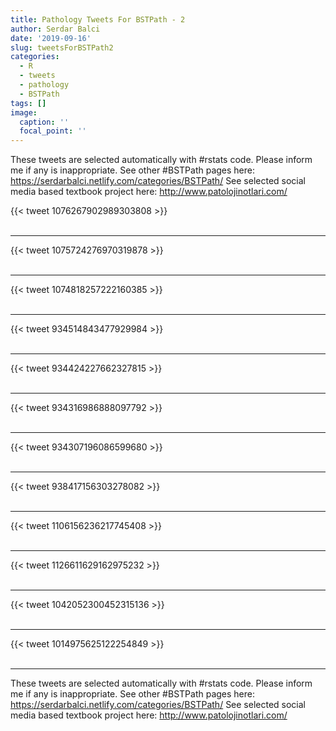 ```yaml
---
title: Pathology Tweets For BSTPath - 2
author: Serdar Balci
date: '2019-09-16'
slug: tweetsForBSTPath2
categories:
  - R
  - tweets
  - pathology
  - BSTPath
tags: []
image:
  caption: ''
  focal_point: ''
---
```



These tweets are selected automatically with #rstats code. Please inform me if any is inappropriate.
See other #BSTPath pages here: https://serdarbalci.netlify.com/categories/BSTPath/ 
See selected social media based textbook project here: http://www.patolojinotlari.com/

{{< tweet 1076267902989303808 >}}
<br>
<br>
<hr>
{{< tweet 1075724276970319878 >}}
<br>
<br>
<hr>
{{< tweet 1074818257222160385 >}}
<br>
<br>
<hr>
{{< tweet 934514843477929984 >}}
<br>
<br>
<hr>
{{< tweet 934424227662327815 >}}
<br>
<br>
<hr>
{{< tweet 934316986888097792 >}}
<br>
<br>
<hr>
{{< tweet 934307196086599680 >}}
<br>
<br>
<hr>
{{< tweet 938417156303278082 >}}
<br>
<br>
<hr>
{{< tweet 1106156236217745408 >}}
<br>
<br>
<hr>
{{< tweet 1126611629162975232 >}}
<br>
<br>
<hr>
{{< tweet 1042052300452315136 >}}
<br>
<br>
<hr>
{{< tweet 1014975625122254849 >}}
<br>
<br>
<hr>


These tweets are selected automatically with #rstats code. Please inform me if any is inappropriate.
See other #BSTPath pages here: https://serdarbalci.netlify.com/categories/BSTPath/ 
See selected social media based textbook project here: http://www.patolojinotlari.com/
